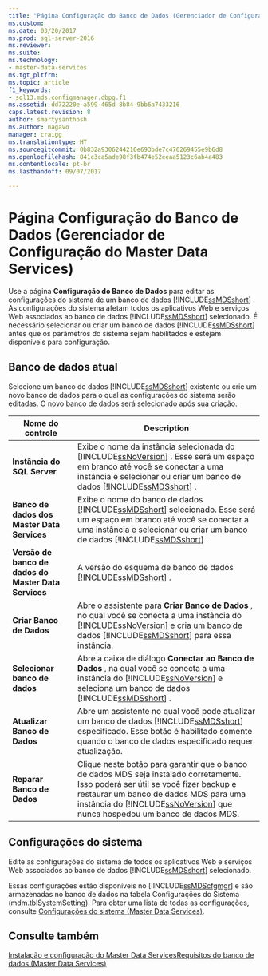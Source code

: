 ```yaml
---
title: "Página Configuração do Banco de Dados (Gerenciador de Configuração do Master Data Services) | Microsoft Docs"
ms.custom: 
ms.date: 03/20/2017
ms.prod: sql-server-2016
ms.reviewer: 
ms.suite: 
ms.technology:
- master-data-services
ms.tgt_pltfrm: 
ms.topic: article
f1_keywords:
- sql13.mds.configmanager.dbpg.f1
ms.assetid: dd72220e-a599-465d-8b84-9bb6a7433216
caps.latest.revision: 8
author: smartysanthosh
ms.author: nagavo
manager: craigg
ms.translationtype: HT
ms.sourcegitcommit: 0b832a9306244210e693bde7c476269455e9b6d8
ms.openlocfilehash: 841c3ca5ade98f3fb474e52eeaa5123c6ab4a483
ms.contentlocale: pt-br
ms.lasthandoff: 09/07/2017

---
```

# <a name="database-configuration-page-master-data-services-configuration-manager"></a>Página Configuração do Banco de Dados (Gerenciador de Configuração do Master Data Services)
  Use a página **Configuração do Banco de Dados** para editar as configurações do sistema de um banco de dados [!INCLUDE[ssMDSshort](../includes/ssmdsshort-md.md)] . As configurações do sistema afetam todos os aplicativos Web e serviços Web associados ao banco de dados [!INCLUDE[ssMDSshort](../includes/ssmdsshort-md.md)] selecionado. É necessário selecionar ou criar um banco de dados [!INCLUDE[ssMDSshort](../includes/ssmdsshort-md.md)] antes que os parâmetros do sistema sejam habilitados e estejam disponíveis para configuração.  
  
## <a name="current-database"></a>Banco de dados atual  
 Selecione um banco de dados [!INCLUDE[ssMDSshort](../includes/ssmdsshort-md.md)] existente ou crie um novo banco de dados para o qual as configurações do sistema serão editadas. O novo banco de dados será selecionado após sua criação.  
  
|Nome do controle|Description|  
|------------------|-----------------|  
|**Instância do SQL Server**|Exibe o nome da instância selecionada do [!INCLUDE[ssNoVersion](../includes/ssnoversion-md.md)] . Esse será um espaço em branco até você se conectar a uma instância e selecionar ou criar um banco de dados [!INCLUDE[ssMDSshort](../includes/ssmdsshort-md.md)] .|  
|**Banco de dados dos Master Data Services**|Exibe o nome do banco de dados [!INCLUDE[ssMDSshort](../includes/ssmdsshort-md.md)] selecionado. Esse será um espaço em branco até você se conectar a uma instância e selecionar ou criar um banco de dados [!INCLUDE[ssMDSshort](../includes/ssmdsshort-md.md)] .|  
|**Versão de banco de dados do Master Data Services**|A versão do esquema de banco de dados [!INCLUDE[ssMDSshort](../includes/ssmdsshort-md.md)] .|  
|**Criar Banco de Dados**|Abre o assistente para **Criar Banco de Dados** , no qual você se conecta a uma instância do [!INCLUDE[ssNoVersion](../includes/ssnoversion-md.md)] e cria um banco de dados [!INCLUDE[ssMDSshort](../includes/ssmdsshort-md.md)] para essa instância.|  
|**Selecionar banco de dados**|Abre a caixa de diálogo **Conectar ao Banco de Dados** , na qual você se conecta a uma instância do [!INCLUDE[ssNoVersion](../includes/ssnoversion-md.md)] e seleciona um banco de dados [!INCLUDE[ssMDSshort](../includes/ssmdsshort-md.md)] .|  
|**Atualizar Banco de Dados**|Abre um assistente no qual você pode atualizar um banco de dados [!INCLUDE[ssMDSshort](../includes/ssmdsshort-md.md)] especificado. Esse botão é habilitado somente quando o banco de dados especificado requer atualização.|  
|**Reparar Banco de Dados**|Clique neste botão para garantir que o banco de dados MDS seja instalado corretamente. Isso poderá ser útil se você fizer backup e restaurar um banco de dados MDS para uma instância do [!INCLUDE[ssNoVersion](../includes/ssnoversion-md.md)] que nunca hospedou um banco de dados MDS.|  
  
## <a name="system-settings"></a>Configurações do sistema  
 Edite as configurações do sistema de todos os aplicativos Web e serviços Web associados ao banco de dados [!INCLUDE[ssMDSshort](../includes/ssmdsshort-md.md)] selecionado.  
  
 Essas configurações estão disponíveis no [!INCLUDE[ssMDScfgmgr](../includes/ssmdscfgmgr-md.md)] e são armazenadas no banco de dados na tabela Configurações do Sistema (mdm.tblSystemSetting). Para obter uma lista de todas as configurações, consulte [Configurações do sistema &#40;Master Data Services&#41;](../master-data-services/system-settings-master-data-services.md).  
  
## <a name="see-also"></a>Consulte também  
[Instalação e configuração do Master Data Services](../master-data-services/master-data-services-installation-and-configuration.md)[Requisitos do banco de dados &#40;Master Data Services&#41;](../master-data-services/install-windows/database-requirements-master-data-services.md)  
  
  
